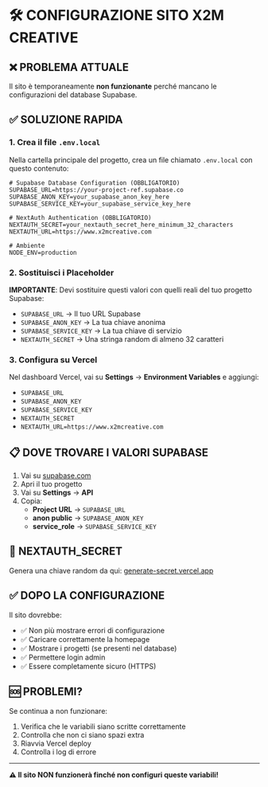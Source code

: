 # 🛠️ CONFIGURAZIONE SITO X2M CREATIVE

## ❌ PROBLEMA ATTUALE
Il sito è temporaneamente **non funzionante** perché mancano le configurazioni del database Supabase.

## ✅ SOLUZIONE RAPIDA

### 1. Crea il file `.env.local`
Nella cartella principale del progetto, crea un file chiamato `.env.local` con questo contenuto:

```env
# Supabase Database Configuration (OBBLIGATORIO)
SUPABASE_URL=https://your-project-ref.supabase.co
SUPABASE_ANON_KEY=your_supabase_anon_key_here
SUPABASE_SERVICE_KEY=your_supabase_service_key_here

# NextAuth Authentication (OBBLIGATORIO)
NEXTAUTH_SECRET=your_nextauth_secret_here_minimum_32_characters
NEXTAUTH_URL=https://www.x2mcreative.com

# Ambiente
NODE_ENV=production
```

### 2. Sostituisci i Placeholder
**IMPORTANTE**: Devi sostituire questi valori con quelli reali del tuo progetto Supabase:

- `SUPABASE_URL` → Il tuo URL Supabase 
- `SUPABASE_ANON_KEY` → La tua chiave anonima
- `SUPABASE_SERVICE_KEY` → La tua chiave di servizio
- `NEXTAUTH_SECRET` → Una stringa random di almeno 32 caratteri

### 3. Configura su Vercel
Nel dashboard Vercel, vai su **Settings** → **Environment Variables** e aggiungi:

- `SUPABASE_URL`
- `SUPABASE_ANON_KEY` 
- `SUPABASE_SERVICE_KEY`
- `NEXTAUTH_SECRET`
- `NEXTAUTH_URL=https://www.x2mcreative.com`

## 📋 DOVE TROVARE I VALORI SUPABASE

1. Vai su [supabase.com](https://supabase.com)
2. Apri il tuo progetto
3. Vai su **Settings** → **API**
4. Copia:
   - **Project URL** → `SUPABASE_URL`
   - **anon public** → `SUPABASE_ANON_KEY`
   - **service_role** → `SUPABASE_SERVICE_KEY`

## 🔐 NEXTAUTH_SECRET

Genera una chiave random da qui: [generate-secret.vercel.app](https://generate-secret.vercel.app/32)

## ✅ DOPO LA CONFIGURAZIONE

Il sito dovrebbe:
- ✅ Non più mostrare errori di configurazione
- ✅ Caricare correttamente la homepage
- ✅ Mostrare i progetti (se presenti nel database)
- ✅ Permettere login admin
- ✅ Essere completamente sicuro (HTTPS)

## 🆘 PROBLEMI?

Se continua a non funzionare:
1. Verifica che le variabili siano scritte correttamente
2. Controlla che non ci siano spazi extra
3. Riavvia Vercel deploy
4. Controlla i log di errore

---

**⚠️ Il sito NON funzionerà finché non configuri queste variabili!** 